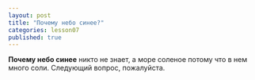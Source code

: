 ```yaml
---
layout: post
title: "Почему небо синее?"
categories: lesson07
published: true
---
```


**Почему небо синее** никто не знает, а море соленое потому что в нем много соли.
Следующий вопрос, пожалуйста.